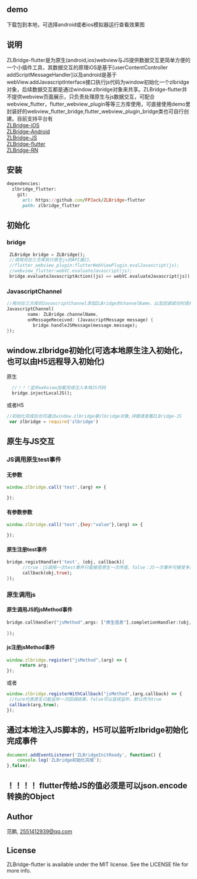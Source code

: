 
## demo
下载包到本地，可选择android或者ios模拟器运行查看效果图
## 说明
ZLBridge-flutter是为原生(android,ios)webview与JS提供数据交互更简单方便的一个小插件工具，其数据交互的原理iOS是基于[userContentController addScriptMessageHandler]以及android是基于webView.addJavascriptInterface接口执行js代码为window初始化一个zlbridge对象，后续数据交互都是通过window.zlbridge对象来共享。ZLBridge-flutter并不提供webview页面展示，只负责处理原生与js数据交互，可配合webview_flutter，flutter_webview_plugin等等三方库使用，可直接使用demo里封装好的webview_flutter_bridge,flutter_webview_plugin_bridge类也可自行创建。目前支持平台有
<br/>[ZLBridge-iOS](https://github.com/FPJack/ZLBridge-iOS)
<br/>[ZLBridge-Android](https://github.com/FPJack/ZLBridge-Android)
<br/>[ZLBridge-JS](https://github.com/FPJack/ZLBridge-JS)
<br/>[ZLBridge-flutter](https://github.com/FPJack/ZLBridge-flutter)
<br/>[ZLBridge-RN](https://github.com/FPJack/ZLBridge-RN)


## 安装
```ruby
dependencies:
  zlbridge_flutter:
    git:
      url: https://github.com/FPJack/ZLBridge-flutter
      path: zlbridge_flutter
```
## 初始化

### bridge
```Dart
 ZLBridge bridge = ZLBridge();
 //调用对应三方库执行原生js的API接口，
 //flutter_webview_plugin:flutterWebViewPlugin.evalJavascript(js);
 //webview_flutter:webVC.evaluateJavascript(js);
 bridge.evaluateJavascriptAction((js) => webVC.evaluateJavascript(js));
```
### JavascriptChannel
```Dart
//用对应三方库的JavascriptChannel添加ZLBridge的channelName，以及回调成功时调用bridge.handleJSMessage(message),bridge的registHandler就能接受相对应注册的事件通知
JavascriptChannel(
        name: ZLBridge.channelName,
        onMessageReceived: (JavascriptMessage message) {
          bridge.handleJSMessage(message.message);
});
```

## window.zlbridge初始化(可选本地原生注入初始化，也可以由H5远程导入初始化)
原生
```Dart
  //！！！监听webview加载完成注入本地JS代码
  bridge.injectLocalJS();
```
或者H5
```JavaScript
//初始化完成后也可通过window.zlbridge拿zlbridge对象,详细请查看ZLBridge-JS
 var zlbridge = require('zlbridge')
```

## 原生与JS交互

### JS调用原生test事件

#### 无参数
```JavaScript
window.zlbridge.call('test',(arg) => {

});
```
#### 有参数参数
```JavaScript
window.zlbridge.call('test',{key:"value"},(arg) => {

});
```
#### 原生注册test事件
```Dart
bridge.registHandler('test', (obj, callback){
	  //true：jS调用一次test事件只能接受原生一次传值，false：JS一次事件可接受多次传值
      callback(obj,true);
});
```

### 原生调用js

#### 原生调用JS的jsMethod事件
```Dart
bridge.callHandler("jsMethod",args: ["原生信息"],completionHandler:(obj,error){
                
});
```

#### js注册jsMethod事件
```JavaScript
window.zlbridge.register("jsMethod",(arg) => {
     return arg;
});
 ```
或者
 ```JavaScript
window.zlbridge.registerWithCallback("jsMethod",(arg,callback) => {
  //ture代表原生只能监听一次回调结果，false可以连续监听，默认传为true
  callback(arg,true);
});
  ```

## 通过本地注入JS脚本的，H5可以监听zlbridge初始化完成事件
```JavaScript
document.addEventListener('ZLBridgeInitReady', function() {
    console.log('ZLBridge初始化完成');
},false);
  ```
## ！！！！ flutter传给JS的值必须是可以json.encode转换的Object

## Author

范鹏, 2551412939@qq.com



## License

ZLBridge-flutter is available under the MIT license. See the LICENSE file for more info.
